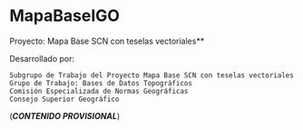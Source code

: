 # MapaBaseIGO
Proyecto: Mapa Base SCN con teselas vectoriales**

Desarrollado por:

    Subgrupo de Trabajo del Proyecto Mapa Base SCN con teselas vectoriales
    Grupo de Trabajo: Bases de Datos Topográficos
    Comisión Especializada de Normas Geográficas
    Consejo Superior Geográfico


(**_CONTENIDO PROVISIONAL_**)
